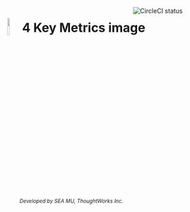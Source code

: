 <a rel="license" href="https://circleci.com/gh/twlabs/SEA-4-Key-Metrics-image"><img align="right" alt="CircleCI status" style="border-width:0" src="https://circleci.com/gh/twlabs/SEA-4-Key-Metrics-image.svg?style=svg&circle-token=bef0167b698070df83f9d2a59af5930fb25a98ff" /></a>
<h1 align="center">
<sub>
<img  src="https://i.loli.net/2021/02/10/r4ZClmDFd5OEfAY.png"
      height=10%
      width=10%>
</sub>
4 Key Metrics image
</h1>
<p align="center">
<sup>
     <i> Developed by SEA MU, ThoughtWorks Inc.</i>
</sup>
<br>
</p>
